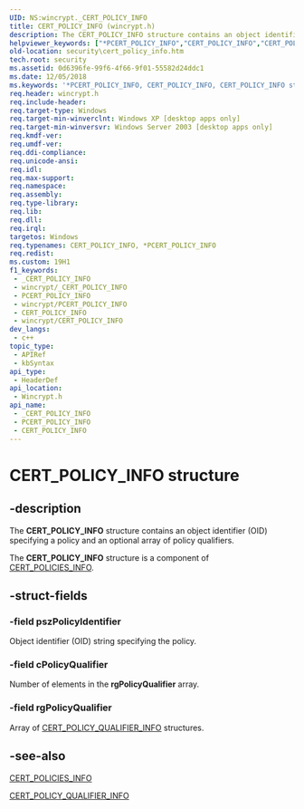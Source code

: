 ```yaml
---
UID: NS:wincrypt._CERT_POLICY_INFO
title: CERT_POLICY_INFO (wincrypt.h)
description: The CERT_POLICY_INFO structure contains an object identifier (OID) specifying a policy and an optional array of policy qualifiers.
helpviewer_keywords: ["*PCERT_POLICY_INFO","CERT_POLICY_INFO","CERT_POLICY_INFO structure [Security]","PCERT_POLICY_INFO","PCERT_POLICY_INFO structure pointer [Security]","_crypto2_cert_policy_info","security.cert_policy_info","wincrypt/CERT_POLICY_INFO","wincrypt/PCERT_POLICY_INFO"]
old-location: security\cert_policy_info.htm
tech.root: security
ms.assetid: 0d6396fe-99f6-4f66-9f01-55582d24ddc1
ms.date: 12/05/2018
ms.keywords: '*PCERT_POLICY_INFO, CERT_POLICY_INFO, CERT_POLICY_INFO structure [Security], PCERT_POLICY_INFO, PCERT_POLICY_INFO structure pointer [Security], _crypto2_cert_policy_info, security.cert_policy_info, wincrypt/CERT_POLICY_INFO, wincrypt/PCERT_POLICY_INFO'
req.header: wincrypt.h
req.include-header: 
req.target-type: Windows
req.target-min-winverclnt: Windows XP [desktop apps only]
req.target-min-winversvr: Windows Server 2003 [desktop apps only]
req.kmdf-ver: 
req.umdf-ver: 
req.ddi-compliance: 
req.unicode-ansi: 
req.idl: 
req.max-support: 
req.namespace: 
req.assembly: 
req.type-library: 
req.lib: 
req.dll: 
req.irql: 
targetos: Windows
req.typenames: CERT_POLICY_INFO, *PCERT_POLICY_INFO
req.redist: 
ms.custom: 19H1
f1_keywords:
 - _CERT_POLICY_INFO
 - wincrypt/_CERT_POLICY_INFO
 - PCERT_POLICY_INFO
 - wincrypt/PCERT_POLICY_INFO
 - CERT_POLICY_INFO
 - wincrypt/CERT_POLICY_INFO
dev_langs:
 - c++
topic_type:
 - APIRef
 - kbSyntax
api_type:
 - HeaderDef
api_location:
 - Wincrypt.h
api_name:
 - _CERT_POLICY_INFO
 - PCERT_POLICY_INFO
 - CERT_POLICY_INFO
---
```


# CERT_POLICY_INFO structure


## -description

The <b>CERT_POLICY_INFO</b> structure contains an object identifier (OID) specifying a policy and an optional array of policy qualifiers.

The <b>CERT_POLICY_INFO</b> structure is a component of 
<a href="/windows/desktop/api/wincrypt/ns-wincrypt-cert_policies_info">CERT_POLICIES_INFO</a>.

## -struct-fields

### -field pszPolicyIdentifier

Object identifier (OID) string specifying the policy.

### -field cPolicyQualifier

Number of elements in the <b>rgPolicyQualifier</b> array.

### -field rgPolicyQualifier

Array of 
<a href="/windows/desktop/api/wincrypt/ns-wincrypt-cert_policy_qualifier_info">CERT_POLICY_QUALIFIER_INFO</a> structures.

## -see-also

<a href="/windows/desktop/api/wincrypt/ns-wincrypt-cert_policies_info">CERT_POLICIES_INFO</a>



<a href="/windows/desktop/api/wincrypt/ns-wincrypt-cert_policy_qualifier_info">CERT_POLICY_QUALIFIER_INFO</a>

